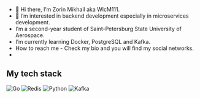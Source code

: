 - 👋 Hi there, I’m Zorin Mikhail aka WlcM111.
- 👀 I’m interested in backend development especially in microservices development.
- I’m a second-year student of Saint-Petersburg State University of Aerospace.
- I’m currently learning Docker, PostgreSQL and Kafka.
- How to reach me - Check my bio and you will find my social networks.
- 
## My tech stack
![Go](https://img.shields.io/badge/Go-00ADD8?style=for-the-badge&logo=go&logoColor=white)
![Redis](https://img.shields.io/badge/Redis-DC382D?style=for-the-badge&logo=redis&logoColor=white)
![Python](https://img.shields.io/badge/Python-3776AB?style=for-the-badge&logo=python&logoColor=white)
![Kafka](https://img.shields.io/badge/Kafka-231F20?style=for-the-badge&logo=apache-kafka&logoColor=white)

<!---
WlcM111/WlcM111 is a ✨ special ✨ repository because its `README.md` (this file) appears on your GitHub profile.
You can click the Preview link to take a look at your changes.
--->
